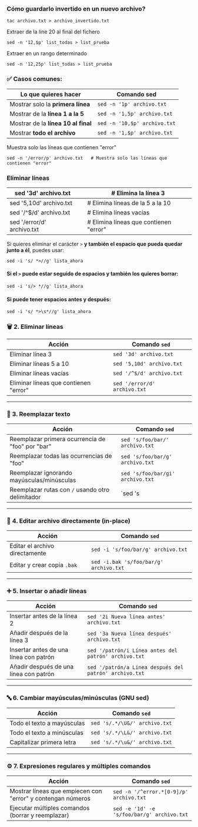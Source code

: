
### Cómo guardarlo invertido en un nuevo archivo?

```
tac archivo.txt > archivo_invertido.txt
```

Extraer de la line 20 al final del fichero 
```
sed -n '12,$p' list_todas > list_prueba
```

Extraer en un rango determinado

```
sed -n '12,25p' list_todas > list_prueba
```

### ✅ Casos comunes:

| Lo que quieres hacer                | Comando sed                  |
| ----------------------------------- | ---------------------------- |
| Mostrar solo la **primera línea**   | `sed -n '1p' archivo.txt`    |
| Mostrar de la **línea 1 a la 5**    | `sed -n '1,5p' archivo.txt`  |
| Mostrar de la **línea 10 al final** | `sed -n '10,$p' archivo.txt` |
| Mostrar **todo el archivo**         | `sed -n '1,$p' archivo.txt`  |

 Muestra solo las líneas que contienen "error"
```
sed -n '/error/p' archivo.txt   # Muestra solo las líneas que contienen "error"
```

### **Eliminar líneas**


| sed '3d' archivo.txt       |     | # Elimina la línea 3                   |
| -------------------------- | --- | -------------------------------------- |
| sed '5,10d' archivo.txt    |     | # Elimina líneas de la 5 a la 10       |
| sed '/^$/d' archivo.txt    |     | # Elimina líneas vacías                |
| sed '/error/d' archivo.txt |     | # Elimina líneas que contienen "error" |

Si quieres eliminar el carácter `>` **y también el espacio que pueda quedar junto a él**, puedes usar:

```
sed -i 's/ *>//g' lista_ahora
```
#### Si el `>` puede estar seguido de espacios y también los quieres borrar:

```
sed -i 's/> *//g' lista_ahora
```

#### Si puede tener espacios antes y después:

```
sed -i 's/ *>\s*//g' lista_ahora
```
### 🗑️ **2. Eliminar líneas**

|**Acción**|**Comando `sed`**|
|---|---|
|Eliminar línea 3|`sed '3d' archivo.txt`|
|Eliminar líneas 5 a 10|`sed '5,10d' archivo.txt`|
|Eliminar líneas vacías|`sed '/^$/d' archivo.txt`|
|Eliminar líneas que contienen "error"|`sed '/error/d' archivo.txt`|

---

### 🔄 **3. Reemplazar texto**

| **Acción**                                       | **Comando `sed`**                |
| ------------------------------------------------ | -------------------------------- |
| Reemplazar primera ocurrencia de "foo" por "bar" | `sed 's/foo/bar/' archivo.txt`   |
| Reemplazar todas las ocurrencias de "foo"        | `sed 's/foo/bar/g' archivo.txt`  |
| Reemplazar ignorando mayúsculas/minúsculas       | `sed 's/foo/bar/gi' archivo.txt` |
| Reemplazar rutas con `/` usando otro delimitador | `sed 's                          |

---

### 📝 **4. Editar archivo directamente (in-place)**

|**Acción**|**Comando `sed`**|
|---|---|
|Editar el archivo directamente|`sed -i 's/foo/bar/g' archivo.txt`|
|Editar y crear copia `.bak`|`sed -i.bak 's/foo/bar/g' archivo.txt`|

---

### ➕ **5. Insertar o añadir líneas**

|**Acción**|**Comando `sed`**|
|---|---|
|Insertar antes de la línea 2|`sed '2i Nueva línea antes' archivo.txt`|
|Añadir después de la línea 3|`sed '3a Nueva línea después' archivo.txt`|
|Insertar antes de una línea con patrón|`sed '/patrón/i Línea antes del patrón' archivo.txt`|
|Añadir después de una línea con patrón|`sed '/patrón/a Línea después del patrón' archivo.txt`|

---

### 🔤 **6. Cambiar mayúsculas/minúsculas (GNU sed)**

|**Acción**|**Comando `sed`**|
|---|---|
|Todo el texto a mayúsculas|`sed 's/.*/\U&/' archivo.txt`|
|Todo el texto a minúsculas|`sed 's/.*/\L&/' archivo.txt`|
|Capitalizar primera letra|`sed 's/.*/\u&/' archivo.txt`|

---

### ⚙️ **7. Expresiones regulares y múltiples comandos**

| **Acción**                                                  | **Comando `sed`**                          |
| ----------------------------------------------------------- | ------------------------------------------ |
| Mostrar líneas que empiecen con "error" y contengan números | `sed -n '/^error.*[0-9]/p' archivo.txt`    |
| Ejecutar múltiples comandos (borrar y reemplazar)           | `sed -e '1d' -e 's/foo/bar/g' archivo.txt` |